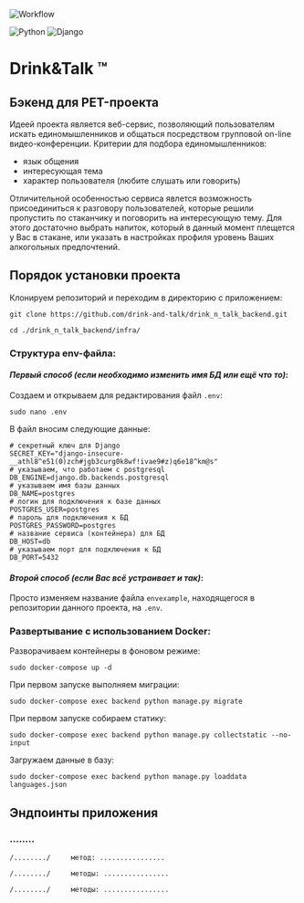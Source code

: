 ![Workflow](https://github.com/drink-and-talk/drink_n_talk_backend/actions/workflows/drink_n_talk_deploy.yml/badge.svg)

![Python](https://img.shields.io/badge/Python-3.10.9-blue?style=flat&logo=python&logoColor=yellow)
![Django](https://img.shields.io/badge/Django-4.0-red?style=flat&logo=django&logoColor=blue)


# Drink&Talk ™
## Бэкенд для PET-проекта

Идеей проекта является веб-сервис, позволяющий пользователям искать единомышленников и общаться посредством групповой on-line видео-конференции.
Критерии для подбора единомышленников:
+ язык общения
+ интересующая тема
+ характер пользователя (любите слушать или говорить)

Отличительной особенностью сервиса явлется возможность присоединиться к разговору пользователей, которые решили пропустить по стаканчику и поговорить на интересующую тему. Для этого достаточно выбрать напиток, который в данный момент плещется у Вас в стакане, или указать в настройках профиля уровень Ваших алкогольных предпочтений.

## Порядок установки проекта

Клонируем репозиторий и переходим в директорию с приложением:
```
git clone https://github.com/drink-and-talk/drink_n_talk_backend.git
```
```
cd ./drink_n_talk_backend/infra/
```

### Структура env-файла:

#### _Первый способ (если необходимо изменить имя БД или ещё что то)_:
Создаем и открываем для редактирования файл `.env`:
```
sudo nano .env
```
В файл вносим следующие данные:
```
# секретный ключ для Django
SECRET_KEY="django-insecure-__athl8^e51(0)zch#jgb3curg0k8wf!ivae9#z)q6e18^km@s"
# указываем, что работаем с postgresql
DB_ENGINE=django.db.backends.postgresql
# указываем имя базы данных
DB_NAME=postgres
# логин для подключения к базе данных
POSTGRES_USER=postgres
# пароль для подключения к БД
POSTGRES_PASSWORD=postgres
# название сервиса (контейнера) для БД
DB_HOST=db
# указываем порт для подключения к БД
DB_PORT=5432
```

#### _Второй способ (если Вас всё устраивает и так)_:
Просто изменяем название файла `envexample`, находящегося в репозитории данного проекта, на `.env`.

### Развертывание с использованием Docker:

Разворачиваем контейнеры в фоновом режиме:
```
sudo docker-compose up -d
```
При первом запуске выполняем миграции:
```
sudo docker-compose exec backend python manage.py migrate
```
При первом запуске собираем статику:
```
sudo docker-compose exec backend python manage.py collectstatic --no-input
```
Загружаем данные в базу:
```
sudo docker-compose exec backend python manage.py loaddata languages.json
```

## Эндпоинты приложения

### ........
```
/......../     метод: ................
```
```
/......../     методы: ................
```
```
/......../     методы: ................
```